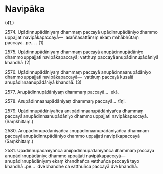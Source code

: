 # Navipāka

(41.)

2574\. Upādinnupādāniyaṃ dhammaṃ paccayā upādinnupādāniyo dhammo uppajjati navipākapaccayā—  asaññasattānaṃ ekaṃ mahābhūtaṃ paccayā…pe… . (1)

2575\. Upādinnupādāniyaṃ dhammaṃ paccayā anupādinnupādāniyo dhammo uppajjati navipākapaccayā; vatthuṃ paccayā anupādinnupādāniyā khandhā. (2)

2576\. Upādinnupādāniyaṃ dhammaṃ paccayā anupādinnaanupādāniyo dhammo uppajjati navipākapaccayā—  vatthuṃ paccayā kusalā anupādinnaanupādāniyā khandhā. (3)

2577\. Anupādinnupādāniyaṃ dhammaṃ paccayā…  ekā.

2578\. Anupādinnaanupādāniyaṃ dhammaṃ paccayā…  tīṇi.

2579\. Upādinnupādāniyañca anupādinnaanupādāniyañca dhammaṃ paccayā anupādinnaanupādāniyo dhammo uppajjati navipākapaccayā. (Saṃkhittaṃ.)

2580\. Anupādinnupādāniyañca anupādinnaanupādāniyañca dhammaṃ paccayā anupādinnupādāniyo dhammo uppajjati navipākapaccayā. (Saṃkhittaṃ.)

2581\. Upādinnupādāniyañca anupādinnupādāniyañca dhammaṃ paccayā anupādinnupādāniyo dhammo uppajjati navipākapaccayā—  anupādinnupādāniyaṃ ekaṃ khandhañca vatthuñca paccayā tayo khandhā…pe…  dve khandhe ca vatthuñca paccayā dve khandhā.
